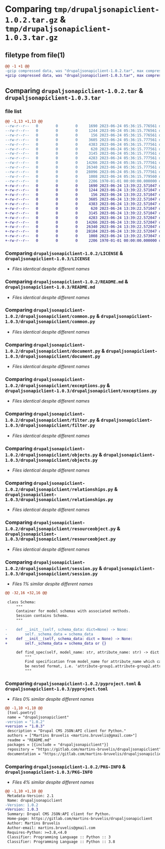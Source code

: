 # Comparing `tmp/drupaljsonapiclient-1.0.2.tar.gz` & `tmp/drupaljsonapiclient-1.0.3.tar.gz`

## filetype from file(1)

```diff
@@ -1 +1 @@
-gzip compressed data, was "drupaljsonapiclient-1.0.2.tar", max compression
+gzip compressed data, was "drupaljsonapiclient-1.0.3.tar", max compression
```

## Comparing `drupaljsonapiclient-1.0.2.tar` & `drupaljsonapiclient-1.0.3.tar`

### file list

```diff
@@ -1,13 +1,13 @@
--rw-r--r--   0        0        0     1690 2023-06-24 05:36:15.776561 drupaljsonapiclient-1.0.2/LICENSE
--rw-r--r--   0        0        0     1244 2023-06-24 05:36:15.776561 drupaljsonapiclient-1.0.2/README.md
--rw-r--r--   0        0        0      156 2023-06-24 05:36:15.776561 drupaljsonapiclient-1.0.2/drupaljsonapiclient/__init__.py
--rw-r--r--   0        0        0     3605 2023-06-24 05:36:15.777561 drupaljsonapiclient-1.0.2/drupaljsonapiclient/common.py
--rw-r--r--   0        0        0     4383 2023-06-24 05:36:15.777561 drupaljsonapiclient-1.0.2/drupaljsonapiclient/document.py
--rw-r--r--   0        0        0      620 2023-06-24 05:36:15.777561 drupaljsonapiclient-1.0.2/drupaljsonapiclient/exceptions.py
--rw-r--r--   0        0        0     3145 2023-06-24 05:36:15.777561 drupaljsonapiclient-1.0.2/drupaljsonapiclient/filter.py
--rw-r--r--   0        0        0     4283 2023-06-24 05:36:15.777561 drupaljsonapiclient-1.0.2/drupaljsonapiclient/objects.py
--rw-r--r--   0        0        0    14266 2023-06-24 05:36:15.777561 drupaljsonapiclient-1.0.2/drupaljsonapiclient/relationships.py
--rw-r--r--   0        0        0    26340 2023-06-24 05:36:15.777561 drupaljsonapiclient-1.0.2/drupaljsonapiclient/resourceobject.py
--rw-r--r--   0        0        0    28096 2023-06-24 05:36:15.777561 drupaljsonapiclient-1.0.2/drupaljsonapiclient/session.py
--rw-r--r--   0        0        0     1008 2023-06-24 05:36:15.779560 drupaljsonapiclient-1.0.2/pyproject.toml
--rw-r--r--   0        0        0     2206 1970-01-01 00:00:00.000000 drupaljsonapiclient-1.0.2/PKG-INFO
+-rw-r--r--   0        0        0     1690 2023-06-24 13:39:22.571047 drupaljsonapiclient-1.0.3/LICENSE
+-rw-r--r--   0        0        0     1244 2023-06-24 13:39:22.571047 drupaljsonapiclient-1.0.3/README.md
+-rw-r--r--   0        0        0      156 2023-06-24 13:39:22.571047 drupaljsonapiclient-1.0.3/drupaljsonapiclient/__init__.py
+-rw-r--r--   0        0        0     3605 2023-06-24 13:39:22.571047 drupaljsonapiclient-1.0.3/drupaljsonapiclient/common.py
+-rw-r--r--   0        0        0     4383 2023-06-24 13:39:22.571047 drupaljsonapiclient-1.0.3/drupaljsonapiclient/document.py
+-rw-r--r--   0        0        0      620 2023-06-24 13:39:22.571047 drupaljsonapiclient-1.0.3/drupaljsonapiclient/exceptions.py
+-rw-r--r--   0        0        0     3145 2023-06-24 13:39:22.571047 drupaljsonapiclient-1.0.3/drupaljsonapiclient/filter.py
+-rw-r--r--   0        0        0     4283 2023-06-24 13:39:22.572047 drupaljsonapiclient-1.0.3/drupaljsonapiclient/objects.py
+-rw-r--r--   0        0        0    14266 2023-06-24 13:39:22.572047 drupaljsonapiclient-1.0.3/drupaljsonapiclient/relationships.py
+-rw-r--r--   0        0        0    26340 2023-06-24 13:39:22.572047 drupaljsonapiclient-1.0.3/drupaljsonapiclient/resourceobject.py
+-rw-r--r--   0        0        0    28104 2023-06-24 13:39:22.572047 drupaljsonapiclient-1.0.3/drupaljsonapiclient/session.py
+-rw-r--r--   0        0        0     1008 2023-06-24 13:39:22.573047 drupaljsonapiclient-1.0.3/pyproject.toml
+-rw-r--r--   0        0        0     2206 1970-01-01 00:00:00.000000 drupaljsonapiclient-1.0.3/PKG-INFO
```

### Comparing `drupaljsonapiclient-1.0.2/LICENSE` & `drupaljsonapiclient-1.0.3/LICENSE`

 * *Files identical despite different names*

### Comparing `drupaljsonapiclient-1.0.2/README.md` & `drupaljsonapiclient-1.0.3/README.md`

 * *Files identical despite different names*

### Comparing `drupaljsonapiclient-1.0.2/drupaljsonapiclient/common.py` & `drupaljsonapiclient-1.0.3/drupaljsonapiclient/common.py`

 * *Files identical despite different names*

### Comparing `drupaljsonapiclient-1.0.2/drupaljsonapiclient/document.py` & `drupaljsonapiclient-1.0.3/drupaljsonapiclient/document.py`

 * *Files identical despite different names*

### Comparing `drupaljsonapiclient-1.0.2/drupaljsonapiclient/exceptions.py` & `drupaljsonapiclient-1.0.3/drupaljsonapiclient/exceptions.py`

 * *Files identical despite different names*

### Comparing `drupaljsonapiclient-1.0.2/drupaljsonapiclient/filter.py` & `drupaljsonapiclient-1.0.3/drupaljsonapiclient/filter.py`

 * *Files identical despite different names*

### Comparing `drupaljsonapiclient-1.0.2/drupaljsonapiclient/objects.py` & `drupaljsonapiclient-1.0.3/drupaljsonapiclient/objects.py`

 * *Files identical despite different names*

### Comparing `drupaljsonapiclient-1.0.2/drupaljsonapiclient/relationships.py` & `drupaljsonapiclient-1.0.3/drupaljsonapiclient/relationships.py`

 * *Files identical despite different names*

### Comparing `drupaljsonapiclient-1.0.2/drupaljsonapiclient/resourceobject.py` & `drupaljsonapiclient-1.0.3/drupaljsonapiclient/resourceobject.py`

 * *Files identical despite different names*

### Comparing `drupaljsonapiclient-1.0.2/drupaljsonapiclient/session.py` & `drupaljsonapiclient-1.0.3/drupaljsonapiclient/session.py`

 * *Files 1% similar despite different names*

```diff
@@ -32,16 +32,16 @@
 
 class Schema:
     """
     Container for model schemas with associated methods.
     Session contains Schema.
     """
 
-    def __init__(self, schema_data: dict=None) -> None:
-        self._schema_data = schema_data
+    def __init__(self, schema_data: dict = None) -> None:
+        self._schema_data = schema_data or {}
 
     def find_spec(self, model_name: str, attribute_name: str) -> dict:
         """
         Find specification from model_name for attribute_name which can
         be nested format, i.e. 'attribute-group1.attribute-group2.attribute-item'
         """
```

### Comparing `drupaljsonapiclient-1.0.2/pyproject.toml` & `drupaljsonapiclient-1.0.3/pyproject.toml`

 * *Files 0% similar despite different names*

```diff
@@ -1,10 +1,10 @@
 [tool.poetry]
 name = "drupaljsonapiclient"
-version = "1.0.2"
+version = "1.0.3"
 description = "Drupal CMS JSON:API client for Python."
 authors = ["Martins Bruvelis <martins.bruvelis@gmail.com>"]
 readme = "README.md"
 packages = [{include = "drupaljsonapiclient"}]
 repository = "https://gitlab.com/martins-bruvelis/drupaljsonapiclient"
 documentation = "https://gitlab.com/martins-bruvelis/drupaljsonapiclient/-/blob/main/README.md"
```

### Comparing `drupaljsonapiclient-1.0.2/PKG-INFO` & `drupaljsonapiclient-1.0.3/PKG-INFO`

 * *Files 4% similar despite different names*

```diff
@@ -1,10 +1,10 @@
 Metadata-Version: 2.1
 Name: drupaljsonapiclient
-Version: 1.0.2
+Version: 1.0.3
 Summary: Drupal CMS JSON:API client for Python.
 Home-page: https://gitlab.com/martins-bruvelis/drupaljsonapiclient
 Author: Martins Bruvelis
 Author-email: martins.bruvelis@gmail.com
 Requires-Python: >=3.8,<4.0
 Classifier: Programming Language :: Python :: 3
 Classifier: Programming Language :: Python :: 3.8
```

